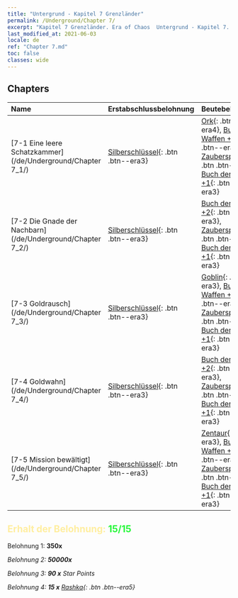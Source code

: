 ```yaml
---
title: "Untergrund - Kapitel 7 Grenzländer"
permalink: /Underground/Chapter 7/
excerpt: "Kapitel 7 Grenzländer. Era of Chaos  Untergrund - Kapitel 7. Grenzländer"
last_modified_at: 2021-06-03
locale: de
ref: "Chapter 7.md"
toc: false
classes: wide
---
```


## Chapters

  | Name |  Erstabschlussbelohnung | Beutebelohnung |
  |:------------|:------------|:------------| 
  | [7-1 Eine leere Schatzkammer](/de/Underground/Chapter 7_1/) | [Silberschlüssel](/ItemsDE/con_693/){: .btn .btn--era3} | [Ork](/ItemsDE/unt_219/){: .btn .btn--era4}, [Buch der Waffen +2](/ItemsDE/mat_32/){: .btn .btn--era3}, [Zauberspruchrollen](/ItemsDE/con_694/){: .btn .btn--era3}, [Buch der Waffen +1](/ItemsDE/mat_25/){: .btn .btn--era3} |
  | [7-2 Die Gnade der Nachbarn](/de/Underground/Chapter 7_2/) | [Silberschlüssel](/ItemsDE/con_693/){: .btn .btn--era3} | [Buch der Waffen +2](/ItemsDE/mat_32/){: .btn .btn--era3}, [Zauberspruchrollen](/ItemsDE/con_694/){: .btn .btn--era3}, [Buch der Waffen +1](/ItemsDE/mat_25/){: .btn .btn--era3} |
  | [7-3 Goldrausch](/de/Underground/Chapter 7_3/) | [Silberschlüssel](/ItemsDE/con_693/){: .btn .btn--era3} | [Goblin](/ItemsDE/unt_217/){: .btn .btn--era3}, [Buch der Waffen +2](/ItemsDE/mat_32/){: .btn .btn--era3}, [Zauberspruchrollen](/ItemsDE/con_694/){: .btn .btn--era3}, [Buch der Waffen +1](/ItemsDE/mat_25/){: .btn .btn--era3} |
  | [7-4 Goldwahn](/de/Underground/Chapter 7_4/) | [Silberschlüssel](/ItemsDE/con_693/){: .btn .btn--era3} | [Buch der Waffen +2](/ItemsDE/mat_32/){: .btn .btn--era3}, [Zauberspruchrollen](/ItemsDE/con_694/){: .btn .btn--era3}, [Buch der Waffen +1](/ItemsDE/mat_25/){: .btn .btn--era3} |
  | [7-5 Mission bewältigt](/de/Underground/Chapter 7_5/) | [Silberschlüssel](/ItemsDE/con_693/){: .btn .btn--era3} | [Zentaur](/ItemsDE/unt_199/){: .btn .btn--era3}, [Buch der Waffen +2](/ItemsDE/mat_32/){: .btn .btn--era3}, [Zauberspruchrollen](/ItemsDE/con_694/){: .btn .btn--era3}, [Buch der Waffen +1](/ItemsDE/mat_25/){: .btn .btn--era3} |


## <span style="color: #ffeea0">Erhalt der Belohnung: </span><span style="color: #27f73a">15/15</span>

 Belohnung 1:  **350x** <i class="fas fa-gem"/>

 Belohnung 2:  **50000x** <i class="fas fa-coins"/>

 Belohnung 3: **90 x** Star Points

 Belohnung 4: **15 x** [Rashka](/ItemsDE/her_384/){: .btn .btn--era5}

